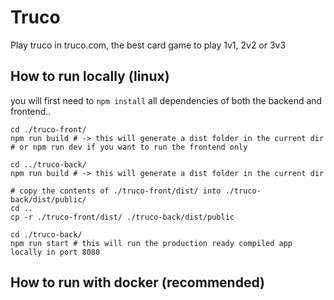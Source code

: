 # Truco

Play truco in truco.com, the best card game to play 1v1, 2v2 or 3v3

## How to run locally (linux)

you will first need to `npm install` all dependencies of both the backend and frontend..

```shell
cd ./truco-front/
npm run build # -> this will generate a dist folder in the current dir
# or npm run dev if you want to run the frontend only

cd ../truco-back/
npm run build # -> this will generate a dist folder in the current dir 

# copy the contents of ./truco-front/dist/ into ./truco-back/dist/public/
cd ..
cp -r ./truco-front/dist/ ./truco-back/dist/public

cd ./truco-back/
npm run start # this will run the production ready compiled app locally in port 8080
```

## How to run with docker (recommended)

